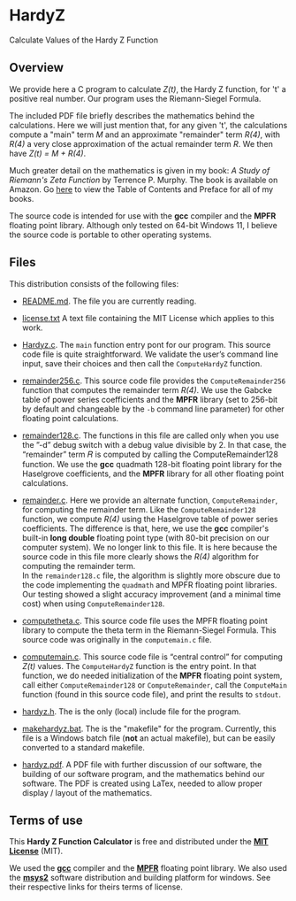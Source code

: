 # HardyZ
Calculate Values of the Hardy Z Function

## Overview

We provide here a C program to calculate *Z(t)*, the Hardy Z function, for 't' a positive real number.  Our program uses 
the Riemann-Siegel Formula.  

The included PDF file briefly describes the mathematics behind the calculations.  Here we will just mention
that, for any given 't', the calculations compute a "main" term *M* and an approximate "remainder" term *R(4)*,
with *R(4)* a very close approximation of the actual remainder term *R*. We then have *Z(t) = M + R(4)*.

Much greater detail on the mathematics is given in my book: 
*A Study of Riemann's Zeta Function* by Terrence P. Murphy.  The book is available on Amazon.  Go [here][website-link] to 
view the Table of Contents and Preface for all of my books.

The source code is intended for use with the **gcc** compiler and the **MPFR** floating point library.  Although only tested on 
64-bit Windows 11, I believe the source code is portable to other operating systems.

## Files

This distribution consists of the following files:

  * [README.md][readme-link]. The file you are currently reading.
  
  * [license.txt][license-link] A text file containing the MIT License which applies to this work.
	
  * [Hardyz.c][hardyz-c-link]. The `main` function entry pont for our program.  This source code file is 
  quite straightforward. We validate the user’s command line input, save their
  choices and then call the `ComputeHardyZ` function.

  * [remainder256.c][remainder256-c-link]. This source code file provides the 
  `ComputeRemainder256` function that computes the remainder term *R(4)*.
  We use the Gabcke table of power series coefficients and the **MPFR** library (set to 256-bit by default and changeable by the `-b` command line
  parameter) for other floating point calculations.
 
  * [remainder128.c][remainder128-c-link]. The functions in this file are called only when you use the ”-d” debug switch with a debug value
divisible by 2. In that case, the “remainder” term 𝑅 is computed by calling the ComputeRemainder128
 function.  We use the **gcc** quadmath 128-bit floating point library for the Haselgrove
  coefficients, and the **MPFR** library for all other floating point calculations.
 
  * [remainder.c][remainder-c-link]. Here we provide an alternate function, `ComputeRemainder`, for computing the remainder term.  Like 
the `ComputeRemainder128` function, we compute *R(4)* using the Haselgrove table of power series coefficients.
The difference is that, here, we use the **gcc** compiler's built-in **long double** floating point type (with 80-bit precision on our computer system).
We no longer link to this file.  It is here because the source code in this file more clearly shows the *R(4)* algorithm for computing the remainder term.  
In the `remainder128.c` file, the algorithm is slightly more obscure due to the code implementing the `quadmath` and MPFR floating point libraries.
Our testing showed a slight accuracy improvement (and a minimal time cost) when using `ComputeRemainder128`.

  * [computetheta.c][computetheta-c-link]. This source code file uses the MPFR floating point library to compute the
    theta term in the Riemann-Siegel Formula.  This source code was originally in the `computemain.c` file.  
 
  * [computemain.c][computemain-c-link]. This source code file is “central control” for computing 
  *Z(t)* values. The `ComputeHardyZ` function is the entry point. In that function, we
  do needed initialization of the **MPFR** floating point system, call either `ComputeRemainder128`
  or `ComputeRemainder`, call the `ComputeMain` function (found in this source code file), and 
  print the results to `stdout`.
  
  * [hardyz.h][hardyz-h-link]. The is the only (local) include file for the program.  
  
  * [makehardyz.bat][makehardyz-bat-link]. The is the "makefile" for the program.  Currently,
  this file is a Windows batch file (**not** an actual makefile), but can be easily converted to 
  a standard makefile.
  
  * [hardyz.pdf][hardyz-pdf-link]. A PDF file with further discussion of our software, the building
  of our software program, and the mathematics behind our software. The PDF is created using LaTex, 
  needed to allow proper display / layout of the mathematics.

## Terms of use

This **Hardy Z Function Calculator** is free and distributed under the
[**MIT License**][license-link] (MIT). 

We used the [**gcc**][gcc-gnu-link] compiler and the [**MPFR**][mpfr-link] floating point library.
We also used the [**msys2**][msys2-link] software distribution and building platform for windows.
See their respective links for theirs terms of license.  

[website-link]:			https://riemann1859.com
[license-link]:			https://github.com/terry98004/HardyZ/blob/master/license.txt
[readme-link]:			https://github.com/terry98004/HardyZ/blob/master/README.md
[hardyz-c-link]:		https://github.com/terry98004/HardyZ/blob/master/hardyz.c
[remainder256-c-link]:	https://github.com/terry98004/HardyZ/blob/master/remainder256.c
[remainder128-c-link]:	https://github.com/terry98004/HardyZ/blob/master/remainder128.c
[remainder-c-link]:		https://github.com/terry98004/HardyZ/blob/master/remainder.c
[computemain-c-link]:	https://github.com/terry98004/HardyZ/blob/master/computemain.c
[computetheta-c-link]:	https://github.com/terry98004/HardyZ/blob/master/computetheta.c
[hardyz-h-link]:		https://github.com/terry98004/HardyZ/blob/master/hardyz.h
[makehardyz-bat-link]:	https://github.com/terry98004/HardyZ/blob/master/makehardyz.bat
[hardyz-pdf-link]:		https://github.com/terry98004/HardyZ/blob/master/hardyz.pdf
[mpfr-link]:			https://www.mpfr.org/
[gcc-gnu-link]:			https://gcc.gnu.org/
[msys2-link]:			https://www.msys2.org/
